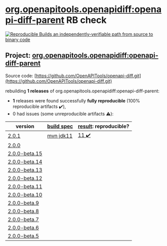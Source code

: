 [org.openapitools.openapidiff:openapi-diff-parent](https://search.maven.org/artifact/org.openapitools.openapidiff/openapi-diff-parent/) RB check
=======

[![Reproducible Builds](https://reproducible-builds.org/images/logos/rb.svg) an independently-verifiable path from source to binary code](https://reproducible-builds.org/)

## Project: [org.openapitools.openapidiff:openapi-diff-parent](https://search.maven.org/artifact/org.openapitools.openapidiff/openapi-diff-parent/)

Source code: [https://github.com/OpenAPITools/openapi-diff.git](https://github.com/OpenAPITools/openapi-diff.git)

rebuilding **1 releases** of org.openapitools.openapidiff:openapi-diff-parent:
- **1** releases were found successfully **fully reproducible** (100% reproducible artifacts :heavy_check_mark:),
- 0 had issues (some unreproducible artifacts :warning:):

| version | [build spec](BUILDSPEC.md) | [result](https://reproducible-builds.org/docs/jvm/): reproducible? |
| -- | --------- | ------ |
| [2.0.1](https://search.maven.org/artifact/org.openapitools.openapidiff/openapi-diff-parent/2.0.1/pom) | [mvn jdk11](openapi-diff-2.0.1.buildspec) | [11 :heavy_check_mark: ](openapi-diff-parent-2.0.1.buildcompare) |
| [2.0.0](https://search.maven.org/artifact/org.openapitools.openapidiff/openapi-diff-parent/2.0.0/pom) | | |
| [2.0.0-beta.15](https://search.maven.org/artifact/org.openapitools.openapidiff/openapi-diff-parent/2.0.0-beta.15/pom) | | |
| [2.0.0-beta.14](https://search.maven.org/artifact/org.openapitools.openapidiff/openapi-diff-parent/2.0.0-beta.14/pom) | | |
| [2.0.0-beta.13](https://search.maven.org/artifact/org.openapitools.openapidiff/openapi-diff-parent/2.0.0-beta.13/pom) | | |
| [2.0.0-beta.12](https://search.maven.org/artifact/org.openapitools.openapidiff/openapi-diff-parent/2.0.0-beta.12/pom) | | |
| [2.0.0-beta.11](https://search.maven.org/artifact/org.openapitools.openapidiff/openapi-diff-parent/2.0.0-beta.11/pom) | | |
| [2.0.0-beta.10](https://search.maven.org/artifact/org.openapitools.openapidiff/openapi-diff-parent/2.0.0-beta.10/pom) | | |
| [2.0.0-beta.9](https://search.maven.org/artifact/org.openapitools.openapidiff/openapi-diff-parent/2.0.0-beta.9/pom) | | |
| [2.0.0-beta.8](https://search.maven.org/artifact/org.openapitools.openapidiff/openapi-diff-parent/2.0.0-beta.8/pom) | | |
| [2.0.0-beta.7](https://search.maven.org/artifact/org.openapitools.openapidiff/openapi-diff-parent/2.0.0-beta.7/pom) | | |
| [2.0.0-beta.6](https://search.maven.org/artifact/org.openapitools.openapidiff/openapi-diff-parent/2.0.0-beta.6/pom) | | |
| [2.0.0-beta.5](https://search.maven.org/artifact/org.openapitools.openapidiff/openapi-diff-parent/2.0.0-beta.5/pom) | | |
